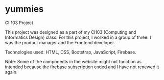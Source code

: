 # yummies

CI 103 Project

This project was designed as a part of my CI103 (Computing and Informatics Design) class. For this project, I worked in a group of three. I was the product manager and the Frontend developer.

Technologies used: HTML, CSS, Bootstrap, JavaScript, Firebase.

Note: Some of the components in the website might not function as intended because the firebase subscription ended and I have not renewed it again.
